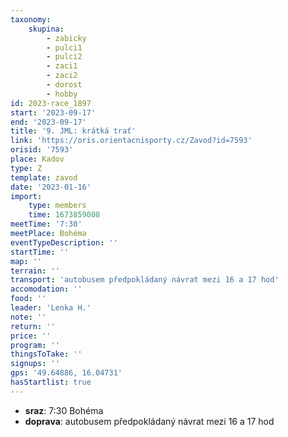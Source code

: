 ```yaml
---
taxonomy:
    skupina:
        - zabicky
        - pulci1
        - pulci2
        - zaci1
        - zaci2
        - dorost
        - hobby
id: 2023-race_1897
start: '2023-09-17'
end: '2023-09-17'
title: '9. JML: krátká trať'
link: 'https://oris.orientacnisporty.cz/Zavod?id=7593'
orisid: '7593'
place: Kadov
type: Z
template: zavod
date: '2023-01-16'
import:
    type: members
    time: 1673859008
meetTime: '7:30'
meetPlace: Bohéma
eventTypeDescription: ''
startTime: ''
map: ''
terrain: ''
transport: 'autobusem předpokládaný návrat mezi 16 a 17 hod'
accomodation: ''
food: ''
leader: 'Lenka H.'
note: ''
return: ''
price: ''
program: ''
thingsToTake: ''
signups: ''
gps: '49.64886, 16.04731'
hasStartlist: true
---
```


* **sraz**: 7:30 Bohéma
* **doprava**: autobusem předpokládaný návrat mezi 16 a 17 hod
